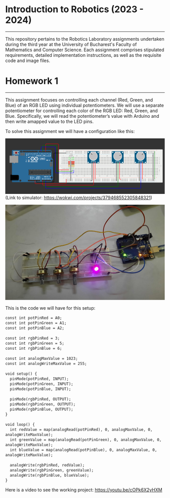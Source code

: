 # Introduction to Robotics (2023 - 2024)

---

This repository pertains to the Robotics Laboratory assignments undertaken during the third year at the University of Bucharest's Faculty of Mathematics and Computer Science. Each assignment comprises stipulated requirements, detailed implementation instructions, as well as the requisite code and image files.

# Homework 1

---

This assignment focuses on controlling each channel (Red, Green, and Blue) of  an  RGB  LED  using  individual  potentiometers. We will use a separate potentiometer for controlling each color of the RGB LED: Red, Green, and Blue. Specifically, we will read  the  potentiometer’s  value  with  Arduino  and  then  write  amapped value to the LED pins.  

To solve this assignment we will have a configuration like this: 

![Homework 1 setup in simulator](https://github.com/TimiAndrei/IntroductionToRobotics/blob/main/Images/Homework1.png)
(Link to simulator: https://wokwi.com/projects/379468552305848321)

![Homework 1 setup in real life](https://github.com/TimiAndrei/IntroductionToRobotics/blob/main/Images/Homework1_irl.jpeg)

This is the code we will have for this setup:

```
const int potPinRed = A0;
const int potPinGreen = A1;
const int potPinBlue = A2;

const int rgbPinRed = 3;
const int rgbPinGreen = 5;
const int rgbPinBlue = 6;

const int analogMaxValue = 1023;
const int analogWriteMaxValue = 255;

void setup() {
  pinMode(potPinRed, INPUT);    
  pinMode(potPinGreen, INPUT);  
  pinMode(potPinBlue, INPUT);   

  pinMode(rgbPinRed, OUTPUT);   
  pinMode(rgbPinGreen, OUTPUT);  
  pinMode(rgbPinBlue, OUTPUT);   
}

void loop() {
  int redValue = map(analogRead(potPinRed), 0, analogMaxValue, 0, analogWriteMaxValue);
  int greenValue = map(analogRead(potPinGreen), 0, analogMaxValue, 0, analogWriteMaxValue);
  int blueValue = map(analogRead(potPinBlue), 0, analogMaxValue, 0, analogWriteMaxValue);

  analogWrite(rgbPinRed, redValue);
  analogWrite(rgbPinGreen, greenValue);
  analogWrite(rgbPinBlue, blueValue);
}

```

Here is a video to see the working project: https://youtu.be/cOPk6X2yHXM